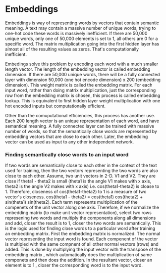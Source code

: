 # Embeddings

Embeddings is way of representing words by vectors that contain semantic meaning. 
A text may contain a massive number of unique words, trying to one-hot code these words is massively inefficient. If there are 50,000 unique words, only one of 50,000 elements is set to 1, all others are 0 for a specific word. The matrix multiplication going into the first hidden layer has almost all of the resulting values as zeros. That's computationally inefficient.

Embedings solve this problem by encoding each word with a much smaller length vector. The length of the embedding vector is called embedding dimension. If there are 50,000 unique words, there will be a fully connected layer with dimension 50,000 (one hot encode dimension) x 200 (embedding dimension). This weight matrix is called the embedding matrix. For each input word, rather than doing matrix multiplication, just the corresponding row from the embedding matrix is chosen, this process is called embedding lookup. This is equivalent to first hidden layer weight multiplication with one hot encoded inputs but computationally efficient.

Other than the comuputational efficiencies, this process has another use. Each 200 length vector is an unique representation of each word, and have semantical meaning. A fully connected layer can be trained with massive number of words, so that the semantically close words are represented by embedding vectors that are close to each other. Later, the embedding vector can be used as input to any other independent network. 

### Finding semantically close words to an input word

If two words are semantically close to each other in the context of the text used for training, then the two vectors representing the two words are also close to each other. Assume, two unit vectors in 2-D. V1 and V2. They are close if 
theta1 - theta2 is small (theta1 is the angle V1 makes with x axis, theta2 is the angle V2 makes with x axis) i.e. cos(theta1-theta2) is cloase to 1. Therefore, closeness of cos(theta1-theta2) to 1 is a measure of two vector's closeness.
cos(theta1 - theta2) = cos(theta1) cos(theta2) + sin(theta1) sin(theta2). Each term represents multiplication of the compenets of the unit vector along one axis. Therefore, if we normalize the embedding matrix (to make unit vector representation), select two rows represening two words and multiply the components along all dimensions and add, closer the result is to 1, closer the two words are semantically. 
This is the logic used for finding close words to a particular word after training an embedding matrix. First the embedding matrix is normalized. The normal vector representing the input word is found. Each compenent of the vector is multipled with the same compnent of all other normal vectors (rows) and added. This is done by multiplying the input vector with the transpose of the embedding matrix , which automatically does the multiplication of same componets and then does the addition. In the resultant vector, closer an element is to 1 , closer the corresponding word is to the input word.

